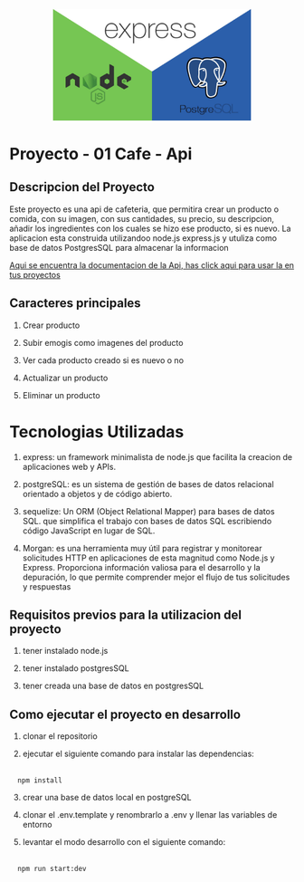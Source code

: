 <p align="center">
<img src="./public/img/presentation.jpg" width="350" alt="Nest Logo" />
</p>

# Proyecto - 01 Cafe - Api

## Descripcion del Proyecto

Este proyecto es una api de cafeteria, que permitira crear un producto o comida, con su imagen, con sus cantidades, su precio, su descripcion, añadir los ingredientes con los cuales se hizo ese producto, si es nuevo.
La aplicacion esta construida utilizandoo node.js express.js y utuliza como base de datos PostgresSQL para almacenar la informacion

[Aqui se encuentra la documentacion de la Api, has click aqui para usar la en tus proyectos](https://documenter.getpostman.com/view/28473907/2s9YR9YsTt)

## Caracteres principales

1. Crear producto

2. Subir emogis como imagenes del producto

3. Ver cada producto creado si es nuevo o no

4. Actualizar un producto

5. Eliminar un producto

# Tecnologias Utilizadas

1. express: un framework minimalista de node.js que facilita la creacion de aplicaciones web y APIs.

2. postgreSQL: es un sistema de gestión de bases de datos relacional orientado a objetos y de código abierto.

3. sequelize: Un ORM (Object Relational Mapper) para bases de datos SQL. que simplifica el trabajo con bases de datos SQL escribiendo código JavaScript en lugar de SQL.

4. Morgan: es una herramienta muy útil para registrar y monitorear solicitudes HTTP en aplicaciones de esta magnitud como Node.js y Express. Proporciona información valiosa para el desarrollo y la depuración, lo que permite comprender mejor el flujo de tus solicitudes y respuestas

## Requisitos previos para la utilizacion del proyecto

1. tener instalado node.js

2. tener instalado postgresSQL

3. tener creada una base de datos en postgresSQL

## Como ejecutar el proyecto en desarrollo

1. clonar el repositorio

2. ejecutar el siguiente comando para instalar las dependencias:

```

  npm install

```

3. crear una base de datos local en postgreSQL

4. clonar el .env.template y renombrarlo a .env y llenar las variables de entorno

5. levantar el modo desarrollo con el siguiente comando:

```

  npm run start:dev

```
